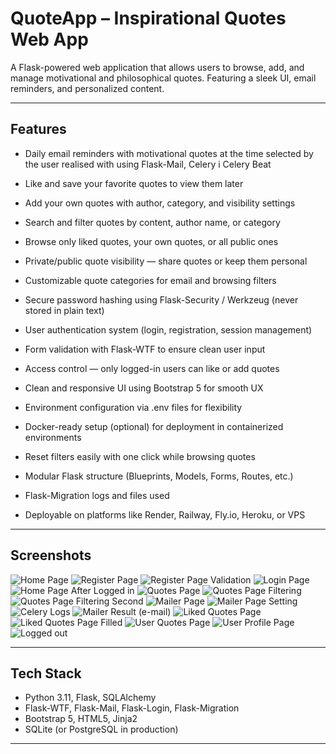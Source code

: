 # QuoteApp – Inspirational Quotes Web App

A Flask-powered web application that allows users to browse, add, and manage motivational and philosophical quotes. Featuring a sleek UI, email reminders, and personalized content.

---

## Features

- Daily email reminders with motivational quotes at the time selected by the user realised with using Flask-Mail, Celery i Celery Beat

- Like and save your favorite quotes to view them later

- Add your own quotes with author, category, and visibility settings

- Search and filter quotes by content, author name, or category

- Browse only liked quotes, your own quotes, or all public ones

- Private/public quote visibility — share quotes or keep them personal

- Customizable quote categories for email and browsing filters

- Secure password hashing using Flask-Security / Werkzeug (never stored in plain text)

- User authentication system (login, registration, session management)

- Form validation with Flask-WTF to ensure clean user input

- Access control — only logged-in users can like or add quotes

- Clean and responsive UI using Bootstrap 5 for smooth UX

- Environment configuration via .env files for flexibility

- Docker-ready setup (optional) for deployment in containerized environments

- Reset filters easily with one click while browsing quotes

- Modular Flask structure (Blueprints, Models, Forms, Routes, etc.)

- Flask-Migration logs and files used

- Deployable on platforms like Render, Railway, Fly.io, Heroku, or VPS

---

## Screenshots

![Home Page](screenshots/home_page.png)
![Register Page](screenshots/register_page.png)
![Register Page Validation](screenshots/register_validation.png)
![Login Page](screenshots/login_page.png)
![Home Page After Logged in](screenshots/home_page_logged.png)
![Quotes Page](screenshots/quotes_page.png)
![Quotes Page Filtering](screenshots/quotes_filtering1.png)
![Quotes Page Filtering Second](screenshots/quotes_filtering2.png)
![Mailer Page](screenshots/mailer_page.png)
![Mailer Page Setting](screenshots/mailer_settings.png)
![Celery Logs](screenshots/celery_logs.png)
![Mailer Result (e-mail)](screenshots/mailer_result.png)
![Liked Quotes Page](screenshots/liked_page.png)
![Liked Quotes Page Filled](screenshots/liked_page_fill.png)
![User Quotes Page](screenshots/user_quotes.png)
![User Profile Page](screenshots/user_page.png)
![Logged out](screenshots/logged_out.png)

---

## Tech Stack

- Python 3.11, Flask, SQLAlchemy
- Flask-WTF, Flask-Mail, Flask-Login, Flask-Migration
- Bootstrap 5, HTML5, Jinja2
- SQLite (or PostgreSQL in production)

---